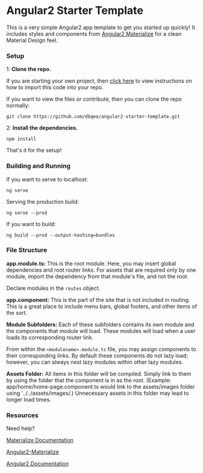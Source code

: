# Angular2 Starter Template

This is a very simple Angular2 app template to get you started up quickly! It includes styles and components from [Angular2 Materialize]()
for a clean Material Design feel.

### Setup

1: **Clone the repo.** 

If you are starting your own project, then [click here](https://gist.github.com/niksumeiko/8972566)
to view instructions on how to import this code into your repo.

If you want to view the files or contribute, then you can clone the repo normally:
```
git clone https://github.com/dbqeo/angular2-starter-template.git
```

2: **Install the dependencies.**
```
npm install
```

That's it for the setup!

### Building and Running

If you want to serve to localhost:
```
ng serve
```

Serving the production build:
```
ng serve --prod
```

If you want to build:
```
ng build --prod --output-hashing=bundles
```

### File Structure

**app.module.ts:**
This is the root module. Here, you may insert global dependencies and root router links. For assets that are required only by one module, import the dependency from that module's file, and not the root.

Declare modules in the `routes` object. 

**app.component:**
This is the part of the site that is not included in routing. This is a great place to include menu bars, global footers, and other items of the sort.

**Module Subfolders:**
Each of these subfolders contains its own module and the components that module will load. These modules will load when a user loads its corresponding router link.

From within the `<modulename>.module.ts` file, you may assign components to their corresponding links. By default these components do not lazy load; however, you can always nest lazy modules within other lazy modules.

**Assets Folder:**
All items in this folder will be compiled. Simply link to them by using the folder that the component is in as the root. (Example: app/home/home-page.component.ts would link to the assets/images folder using '../../assets/images/.) Unnecessary assets in this folder may lead to longer load times.

### Resources

Need help?

[Materialize Documentation](http://materializecss.com/)

[Angular2-Materialize](https://github.com/InfomediaLtd/angular2-materialize)

[Angular2 Documentation](https://angular.io/docs)
